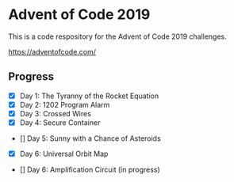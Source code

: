# Advent of Code 2019

This is a code respository for the Advent of Code 2019 challenges.

https://adventofcode.com/

## Progress
- [X] Day 1: The Tyranny of the Rocket Equation
- [X] Day 2: 1202 Program Alarm
- [X] Day 3: Crossed Wires
- [X] Day 4: Secure Container
- [] Day 5: Sunny with a Chance of Asteroids
- [X] Day 6: Universal Orbit Map
- [] Day 6: Amplification Circuit (in progress)
